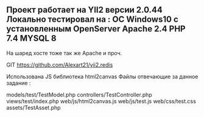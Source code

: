 Проект работает на YII2 версии 2.0.44
Локально тестировал на :
ОС Windows10 с установленным OpenServer
Apache 2.4
PHP 7.4
MYSQL 8
------
На шаред хосте тоже так же Apache и проч.

GIT https://github.com/Alexart21/yii2.redis

Использована JS библиотека html2canvas
Файлы отвечающие за данное задание :

models/test/TestModel.php
controllers/TestController.php
views/test/index.php
web/js/html2canvas.js
web/js/test.js
web/css/test.css
assets/TestAsset.php

